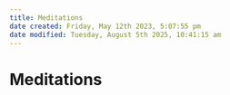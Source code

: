 ```yaml
---
title: Meditations
date created: Friday, May 12th 2023, 5:07:55 pm
date modified: Tuesday, August 5th 2025, 10:41:15 am
---
```


# Meditations
